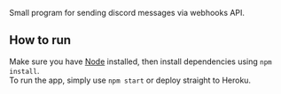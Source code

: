 Small program for sending discord messages via webhooks API.

## How to run
Make sure you have [Node](https://nodejs.org/en/) installed, then install dependencies using `npm install`.   
To run the app, simply use `npm start` or deploy straight to Heroku.
